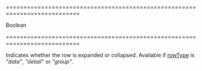 ===========================================================================
<!--type-->Boolean<!--/type-->
===========================================================================

<!--shortDescription-->
Indicates whether the row is expanded or collapsed. Available if [rowType](/Documentation/ApiReference/UI_Widgets/dxDataGrid/Row/#rowType) is *"data"*, *"detail"* or *"group"*.
<!--/shortDescription-->

<!--fullDescription-->

<!--/fullDescription-->